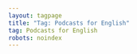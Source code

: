 ```yaml
---
layout: tagpage
title: "Tag: Podcasts for English"
tag: Podcasts for English
robots: noindex
---
```


